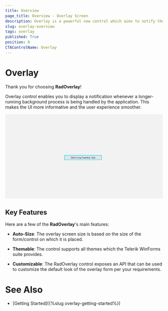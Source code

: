 ```yaml
---
title: Overview
page_title: Overview - Overlay Screen
description: Overlay is a powerful new control which aims to notify the end user for long running background operations.
slug: overlay-overview
tags: overlay
published: True
position: 0 
CTAControlName: Overlay
---
```


# Overlay

Thank you for choosing __RadOverlay__!

Overlay control enables you to display a notification whenever a longer-running background process is being handled by the application. This makes the UI more informative and the user experience smoother.

![WinForms RadOverlay overlay-overview 001](images/overlay-overview001.gif)

## Key Features

Here are a few of the **RadOverlay**'s main features:

* **Auto-Size**: The overlay screen size is based on the size of the form/control on which it is placed.

* **Themable**: The control supports all themes which the Telerik WinForms suite provides.

* **Customizable**: The RadOverlay control exposes an API that can be used to customize the default look of the overlay form per your requirements.
 
# See Also

* [Getting Started]({%slug overlay-getting-started%})

 
        
